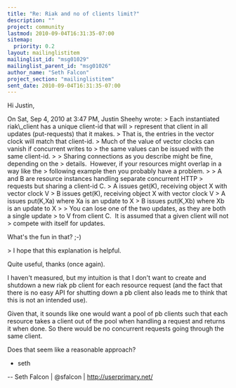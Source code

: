 ```yaml
---
title: "Re: Riak and no of clients limit?"
description: ""
project: community
lastmod: 2010-09-04T16:31:35-07:00
sitemap:
  priority: 0.2
layout: mailinglistitem
mailinglist_id: "msg01029"
mailinglist_parent_id: "msg01026"
author_name: "Seth Falcon"
project_section: "mailinglistitem"
sent_date: 2010-09-04T16:31:35-07:00
---
```



Hi Justin,


On Sat, Sep 4, 2010 at 3:47 PM, Justin Sheehy  wrote:
&gt; Each instantiated riak\\_client has a unique client-id that will
&gt; represent that client in all updates (put-requests) that it makes.
&gt; That is, the entries in the vector clock will match that client-id.
&gt; Much of the value of vector clocks can vanish if concurrent writes to
&gt; the same values can be issued with the same client-id.
&gt;
&gt; Sharing connections as you describe might be fine, depending on the
&gt; details.  However, if your resources might overlap in a way like the
&gt; following example then you probably have a problem.
&gt;
&gt; A and B are resource instances handling separate concurrent HTTP
&gt; requests but sharing a client-id C.
&gt; A issues get(K), receiving object X with vector clock V
&gt; B issues get(K), receiving object X with vector clock V
&gt; A issues put(K,Xa) where Xa is an update to X
&gt; B issues put(K,Xb) where Xb is an update to X
&gt;
&gt; You can lose one of the two updates, as they are both a single update
&gt; to V from client C.  It is assumed that a given client will not
&gt; compete with itself for updates.

What's the fun in that? ;-)

&gt; I hope that this explanation is helpful.

Quite useful, thanks (once again).

I haven't measured, but my intuition is that I don't want to create
and shutdown a new riak pb client for each resource request (and the
fact that there is no easy API for shutting down a pb client also
leads me to think that this is not an intended use).

Given that, it sounds like one would want a pool of pb clients such
that each resource takes a client out of the pool when handling a
request and returns it when done. So there would be no concurrent
requests going through the same client.

Does that seem like a reasonable approach?

+ seth


-- 
Seth Falcon | @sfalcon | http://userprimary.net/

